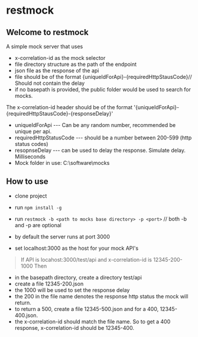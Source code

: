 # restmock

## Welcome to restmock

A simple mock server that uses

- x-correlation-id as the mock selector
- file directory structure as the path of the endpoint
- json file as the response of the api
- file should be of the format {uniqueIdForApi}-{requiredHttpStausCode}// Should not contain the delay
- if no basepath is provided, the public folder would be used to search for mocks.

The x-correlation-id header should be of the format '{uniqueIdForApi}-{requiredHttpStausCode}-{responseDelay}'
- uniqueIdForApi --- Can be any random number, recommended be unique per api.
- requiredHttpStatusCode --- should be a number between 200-599 (http status codes)
- resopnseDelay --- can be used to delay the response. Simulate delay. Milliseconds
- Mock folder in use: C:\software\mocks

## How to use
- clone project

- run ```npm install -g```

- run ```restmock -b <path to mocks base directory> -p <port>``` // both -b and -p are optional

- by default the server runs at port 3000

- set localhost:3000 as the host for your mock API's

> If API is locahost:3000/test/api and x-correlation-id is 12345-200-1000
> Then

-  in the basepath directory, create a directory test/api
-  create a file 12345-200.json
-  the 1000 will be used to set the response delay
-  the 200 in the file name denotes the response http status the mock will return.
-  to return a 500, create a file 12345-500.json and for a 400, 12345-400.json.
-  the x-correlation-id should match the file name. So to get a 400 response, x-correlation-id should be 12345-400.


